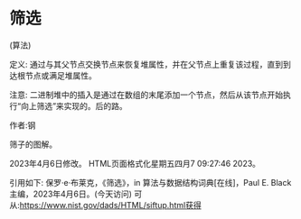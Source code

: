 # 筛选


(算法)



定义:
通过与其父节点交换节点来恢复堆属性，并在父节点上重复该过程，直到到达根节点或满足堆属性。



注意:
二进制堆中的插入是通过在数组的末尾添加一个节点，然后从该节点开始执行“向上筛选”来实现的。后的路。


作者:钢


筛子的图解。








2023年4月6日修改。
HTML页面格式化星期五四月7 09:27:46 2023。



引用如下:
保罗·e·布莱克，《筛选》，in
算法与数据结构词典[在线]，Paul E. Black主编，2023年4月6日。(今天访问)
可从:https://www.nist.gov/dads/HTML/siftup.html获得